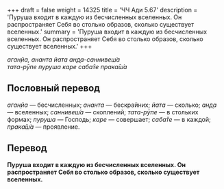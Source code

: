 +++
draft = false
weight = 14325
title = 'ЧЧ Ади 5.67'
description = 'Пуруша входит в каждую из бесчисленных вселенных. Он распространяет Себя во столько образов, сколько существует вселенных.'
summary = 'Пуруша входит в каждую из бесчисленных вселенных. Он распространяет Себя во столько образов, сколько существует вселенных.'
+++

_аган̣йа, ананта йата ан̣д̣а-саннивеш́а  
тата-рӯпе пуруша каре саба̄те прака̄ш́а_

## Пословный перевод

_аган̣йа_ — бесчисленных; _ананта_ — бескрайних; _йата_ — сколько; _ан̣д̣а_ — вселенных; _саннивеш́а_ — скоплений; _тата_\-_рӯпе_ — в стольких формах; _пуруша_ — Господь; _каре_ — совершает; _саба̄те_ — в каждой; _прака̄ш́а_ — проявление.

## Перевод

**Пуруша входит в каждую из бесчисленных вселенных. Он распространяет Себя во столько образов, сколько существует вселенных.**
